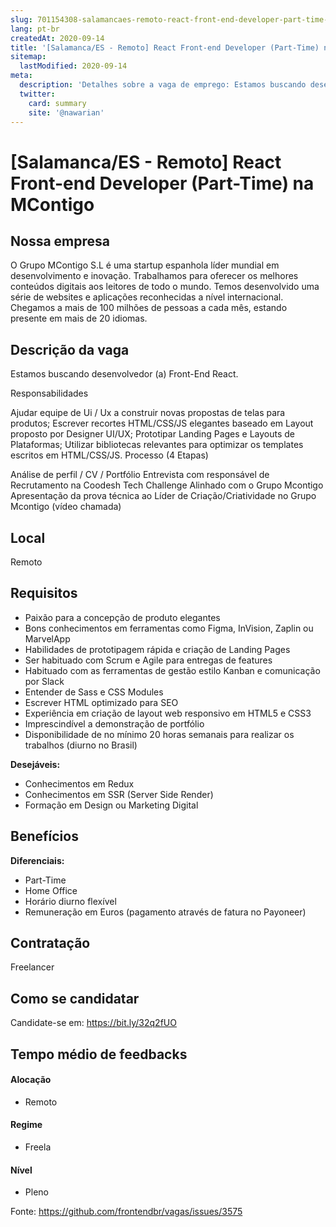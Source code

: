 ```yaml
---
slug: 701154308-salamancaes-remoto-react-front-end-developer-part-time-na-mcontigo
lang: pt-br
createdAt: 2020-09-14
title: '[Salamanca/ES - Remoto] React Front-end Developer (Part-Time) na MContigo - Vaga de Emprego'
sitemap:
  lastModified: 2020-09-14
meta:
  description: 'Detalhes sobre a vaga de emprego: Estamos buscando desenvolvedor (a) Front-End React. Responsabilidades Ajudar equipe de Ui / Ux a construir novas propostas de telas para produtos; Escrever recortes HTML/CSS/JS elegantes baseado em Layout proposto por Designer UI/UX; Prototipar Landing Pages e Layouts de Plataformas; Utilizar bibliotecas relevantes para optimizar os templates escritos em HTML/CSS/JS. Processo (4 Etapas) Análise de perfil / CV / Portfólio Entrevista com responsável de Recrutamento na Coodesh Tech Challenge Alinhado com o Grupo Mcontigo Apresentação da prova técnica ao Líder de Criação/Criatividade no Grupo Mcontigo (vídeo chamada)'
  twitter:
    card: summary
    site: '@nawarian'
---
```


# [Salamanca/ES - Remoto] React Front-end Developer (Part-Time) na MContigo

## Nossa empresa

O Grupo MContigo S.L é uma startup espanhola líder mundial em desenvolvimento e inovação. Trabalhamos para oferecer os melhores conteúdos digitais aos leitores de todo o mundo. Temos desenvolvido uma série de websites e aplicações reconhecidas a nível internacional. Chegamos a mais de 100 milhões de pessoas a cada mês, estando presente em mais de 20 idiomas.

## Descrição da vaga

Estamos buscando desenvolvedor (a) Front-End React.

Responsabilidades

Ajudar equipe de Ui / Ux a construir novas propostas de telas para produtos;
Escrever recortes HTML/CSS/JS elegantes baseado em Layout proposto por Designer UI/UX;
Prototipar Landing Pages e Layouts de Plataformas;
Utilizar bibliotecas relevantes para optimizar os templates escritos em HTML/CSS/JS.
Processo (4 Etapas)

Análise de perfil / CV / Portfólio
Entrevista com responsável de Recrutamento na Coodesh
Tech Challenge Alinhado com o Grupo Mcontigo
Apresentação da prova técnica ao Líder de Criação/Criatividade no Grupo Mcontigo (vídeo chamada)

## Local

Remoto

## Requisitos

- Paixão para a concepção de produto elegantes
- Bons conhecimentos em ferramentas como Figma, InVision, Zaplin ou MarvelApp
- Habilidades de prototipagem rápida e criação de Landing Pages
- Ser habituado com Scrum e Agile para entregas de features
- Habituado com as ferramentas de gestão estilo Kanban e comunicação por Slack
- Entender de Sass e CSS Modules
- Escrever HTML optimizado para SEO
- Experiência em criação de layout web responsivo em HTML5 e CSS3
- Imprescindível a demonstração de portfólio
- Disponibilidade de no mínimo 20 horas semanais para realizar os trabalhos (diurno no Brasil)

**Desejáveis:**
- Conhecimentos em Redux
- Conhecimentos em SSR (Server Side Render)
- Formação em Design ou Marketing Digital


## Benefícios

**Diferenciais:**
- Part-Time
- Home Office
- Horário diurno flexível
- Remuneração em Euros (pagamento através de fatura no Payoneer)

## Contratação

Freelancer

## Como se candidatar

Candidate-se em: https://bit.ly/32q2fUO

## Tempo médio de feedbacks

#### Alocação
- Remoto

#### Regime
- Freela

#### Nível
- Pleno




Fonte: https://github.com/frontendbr/vagas/issues/3575
